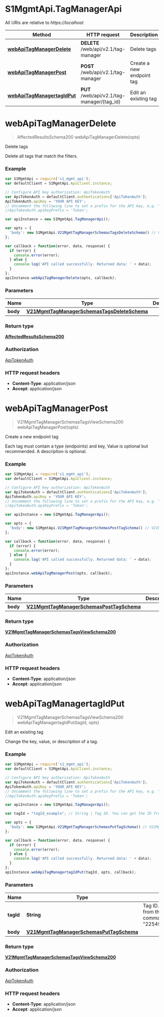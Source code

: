 # S1MgmtApi.TagManagerApi

All URIs are relative to *https://localhost*

Method | HTTP request | Description
------------- | ------------- | -------------
[**webApiTagManagerDelete**](TagManagerApi.md#webApiTagManagerDelete) | **DELETE** /web/api/v2.1/tag-manager | Delete tags
[**webApiTagManagerPost**](TagManagerApi.md#webApiTagManagerPost) | **POST** /web/api/v2.1/tag-manager | Create a new endpoint tag
[**webApiTagManagertagIdPut**](TagManagerApi.md#webApiTagManagertagIdPut) | **PUT** /web/api/v2.1/tag-manager/{tag_id} | Edit an existing tag


<a name="webApiTagManagerDelete"></a>
# **webApiTagManagerDelete**
> AffectedResultsSchema200 webApiTagManagerDelete(opts)

Delete tags

Delete all tags that match the filters.

### Example
```javascript
var S1MgmtApi = require('s1_mgmt_api');
var defaultClient = S1MgmtApi.ApiClient.instance;

// Configure API key authorization: ApiTokenAuth
var ApiTokenAuth = defaultClient.authentications['ApiTokenAuth'];
ApiTokenAuth.apiKey = 'YOUR API KEY';
// Uncomment the following line to set a prefix for the API key, e.g. "Token" (defaults to null)
//ApiTokenAuth.apiKeyPrefix = 'Token';

var apiInstance = new S1MgmtApi.TagManagerApi();

var opts = { 
  'body': new S1MgmtApi.V21MgmtTagManagerSchemasTagsDeleteSchema() // V21MgmtTagManagerSchemasTagsDeleteSchema | 
};

var callback = function(error, data, response) {
  if (error) {
    console.error(error);
  } else {
    console.log('API called successfully. Returned data: ' + data);
  }
};
apiInstance.webApiTagManagerDelete(opts, callback);
```

### Parameters

Name | Type | Description  | Notes
------------- | ------------- | ------------- | -------------
 **body** | [**V21MgmtTagManagerSchemasTagsDeleteSchema**](V21MgmtTagManagerSchemasTagsDeleteSchema.md)|  | [optional] 

### Return type

[**AffectedResultsSchema200**](AffectedResultsSchema200.md)

### Authorization

[ApiTokenAuth](../README.md#ApiTokenAuth)

### HTTP request headers

 - **Content-Type**: application/json
 - **Accept**: application/json

<a name="webApiTagManagerPost"></a>
# **webApiTagManagerPost**
> V21MgmtTagManagerSchemasTagsViewSchema200 webApiTagManagerPost(opts)

Create a new endpoint tag

Each tag must contain a type (endpoints) and key, Value is optional but recommended. A description is optional.

### Example
```javascript
var S1MgmtApi = require('s1_mgmt_api');
var defaultClient = S1MgmtApi.ApiClient.instance;

// Configure API key authorization: ApiTokenAuth
var ApiTokenAuth = defaultClient.authentications['ApiTokenAuth'];
ApiTokenAuth.apiKey = 'YOUR API KEY';
// Uncomment the following line to set a prefix for the API key, e.g. "Token" (defaults to null)
//ApiTokenAuth.apiKeyPrefix = 'Token';

var apiInstance = new S1MgmtApi.TagManagerApi();

var opts = { 
  'body': new S1MgmtApi.V21MgmtTagManagerSchemasPostTagSchema() // V21MgmtTagManagerSchemasPostTagSchema | 
};

var callback = function(error, data, response) {
  if (error) {
    console.error(error);
  } else {
    console.log('API called successfully. Returned data: ' + data);
  }
};
apiInstance.webApiTagManagerPost(opts, callback);
```

### Parameters

Name | Type | Description  | Notes
------------- | ------------- | ------------- | -------------
 **body** | [**V21MgmtTagManagerSchemasPostTagSchema**](V21MgmtTagManagerSchemasPostTagSchema.md)|  | [optional] 

### Return type

[**V21MgmtTagManagerSchemasTagsViewSchema200**](V21MgmtTagManagerSchemasTagsViewSchema200.md)

### Authorization

[ApiTokenAuth](../README.md#ApiTokenAuth)

### HTTP request headers

 - **Content-Type**: application/json
 - **Accept**: application/json

<a name="webApiTagManagertagIdPut"></a>
# **webApiTagManagertagIdPut**
> V21MgmtTagManagerSchemasTagsViewSchema200 webApiTagManagertagIdPut(tagId, opts)

Edit an existing tag

Change the key, value, or description of a tag.

### Example
```javascript
var S1MgmtApi = require('s1_mgmt_api');
var defaultClient = S1MgmtApi.ApiClient.instance;

// Configure API key authorization: ApiTokenAuth
var ApiTokenAuth = defaultClient.authentications['ApiTokenAuth'];
ApiTokenAuth.apiKey = 'YOUR API KEY';
// Uncomment the following line to set a prefix for the API key, e.g. "Token" (defaults to null)
//ApiTokenAuth.apiKeyPrefix = 'Token';

var apiInstance = new S1MgmtApi.TagManagerApi();

var tagId = "tagId_example"; // String | Tag ID. You can get the ID from the Get Tag-Manager command. Example: \"225494730938493804\".

var opts = { 
  'body': new S1MgmtApi.V21MgmtTagManagerSchemasPutTagSchema() // V21MgmtTagManagerSchemasPutTagSchema | 
};

var callback = function(error, data, response) {
  if (error) {
    console.error(error);
  } else {
    console.log('API called successfully. Returned data: ' + data);
  }
};
apiInstance.webApiTagManagertagIdPut(tagId, opts, callback);
```

### Parameters

Name | Type | Description  | Notes
------------- | ------------- | ------------- | -------------
 **tagId** | **String**| Tag ID. You can get the ID from the Get Tag-Manager command. Example: \"225494730938493804\". | 
 **body** | [**V21MgmtTagManagerSchemasPutTagSchema**](V21MgmtTagManagerSchemasPutTagSchema.md)|  | [optional] 

### Return type

[**V21MgmtTagManagerSchemasTagsViewSchema200**](V21MgmtTagManagerSchemasTagsViewSchema200.md)

### Authorization

[ApiTokenAuth](../README.md#ApiTokenAuth)

### HTTP request headers

 - **Content-Type**: application/json
 - **Accept**: application/json

